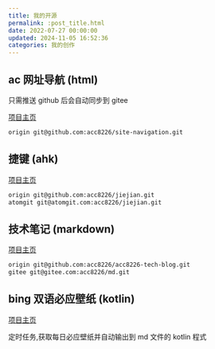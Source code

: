 ```yaml
---
title: 我的开源
permalink: :post_title.html
date: 2022-07-27 00:00:00
updated: 2024-11-05 16:52:36
categories: 我的创作
---
```


## ac 网址导航 (html)

只需推送 github 后会自动同步到 gitee

[项目主页](https://github.com/acc8226/site-navigation)

```sh
origin git@github.com:acc8226/site-navigation.git
```

## 捷键 (ahk)

[项目主页](https://gitcode.com/acc8226/jiejian/overview)

```sh
origin git@github.com:acc8226/jiejian.git
atomgit	git@atomgit.com:acc8226/jiejian.git
```

<!-- more -->

## 技术笔记 (markdown)

[项目主页](https://github.com/acc8226/acc8226-tech-blog)

```sh
origin git@github.com:acc8226/acc8226-tech-blog.git
gitee git@gitee.com:acc8226/md.git
```

## bing 双语必应壁纸 (kotlin)

[项目主页](https://gitee.com/acc8226/bing-wallpaper-kotlin)

定时任务,获取每日必应壁纸并自动输出到 md 文件的 kotlin 程式
